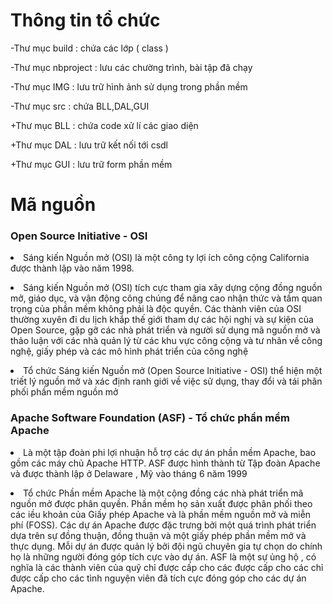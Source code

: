 <H1>Thông tin tổ chức</H1>
<p>-Thư mục build : chứa các lớp ( class )</p>
<p>-Thư mục nbproject : lưu các chường trình, bài tập đã chạy</p>
<p>-Thư mục IMG : lưu trữ hình ảnh sử dụng trong phần mềm</p>
<p>-Thư mục src : chứa BLL,DAL,GUI</p>
 <p> +Thư mục BLL : chứa code xử lí các giao diện</p>
 <p> +Thư mục DAL : lưu trữ kết nối tới csdl</p>
  <p>+Thư mục GUI : lưu trữ form phần mềm</p>
<H1>Mã nguồn</H1>
<p><H3>Open Source Initiative - OSI</H3></p>
<p><li>Sáng kiến Nguồn mở (OSI) là một công ty lợi ích công cộng California được thành lập vào năm 1998.</li></p>
<p><li>Sáng kiến Nguồn mở (OSI) tích cực tham gia xây dựng cộng đồng nguồn mở, giáo dục, và vận động công chúng để nâng cao nhận thức và tầm quan trọng của phần mềm không phải là độc quyền. Các thành viên của OSI thường xuyên đi du lịch khắp thế giới tham dự các hội nghị và sự kiện của Open Source, gặp gỡ các nhà phát triển và người sử dụng mã nguồn mở và thảo luận với các nhà quản lý từ các khu vực công cộng và tư nhân về công nghệ, giấy phép và các mô hình phát triển của công nghệ</li></p>
<p><li>Tổ chức Sáng kiến Nguồn mở (Open Source Initiative - OSI) thể hiện một triết lý nguồn mở và xác định ranh giới về việc sử dụng, thay đổi và tái phân phối phần mềm nguồn mở</li></p>
<p><H3>Apache Software Foundation (ASF) - Tổ chức phần mềm Apache</H3></p>
<p><li>Là một tập đoàn phi lợi nhuận hỗ trợ các dự án phần mềm Apache, bao gồm các máy chủ Apache HTTP. ASF được hình thành từ Tập đoàn Apache và được thành lập ở Delaware , Mỹ vào tháng 6 năm 1999</li></p>
<p><li>Tổ chức Phần mềm Apache là một cộng đồng các nhà phát triển mã nguồn mở được phân quyền. Phần mềm họ sản xuất được phân phối theo các iều khoản của Giấy phép Apache và là phần mềm nguồn mở và miễn phí (FOSS). Các dự án Apache được đặc trưng bởi một quá trình phát triển dựa trên sự đồng thuận, đồng thuận và một giấy phép phần mềm mở và thực dụng. Mỗi dự án được quản lý bởi đội ngũ chuyên gia tự chọn do chính họ là những người đóng góp tích cực vào dự án. ASF là một sự ủng hộ , có nghĩa là các thành viên của quỹ chỉ được cấp cho các được cấp cho các chỉ được cấp cho các
tình nguyện viên đã tích cực đóng góp cho các dự án Apache.</li></p>
